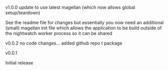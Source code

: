 v1.0.0
update to use latest magellan (which now allows global setup/teardown)

See the readme file for changes but essentially you now need an additional (small) magellan init file which allows the application to be build outside of the nightwatch worker process so it can be shared

v0.0.2
  no code changes... added github repo t package

v0.0.1

  Initial release
